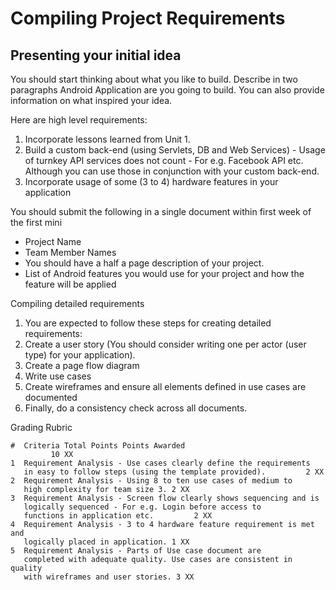 # Compiling Project Requirements

## Presenting your initial idea

You should start thinking about what you like to build. Describe in two paragraphs Android Application are you going to build. You can also provide information on what inspired your idea.

Here are high level requirements:

1. Incorporate lessons learned from Unit 1.
2. Build a custom back-end (using Servlets, DB and Web Services) - Usage of turnkey API services does not count - For e.g. Facebook API etc. Although you can use those in conjunction with your custom back-end.
3. Incorporate usage of some (3 to 4) hardware features in your application

You should submit the following in a single document within first week of the first mini

+ Project Name
+ Team Member Names
+ You should have a half a page description of your project.
+ List of Android features you would use for your project and how the feature will be applied

Compiling detailed requirements

1. You are expected to follow these steps for creating detailed requirements:
2. Create a user story (You should consider writing one per actor (user type) for your application).
3. Create a page flow diagram
4. Write use cases
5. Create wireframes and ensure all elements defined in use cases are documented
6. Finally, do a consistency check across all documents.

Grading Rubric

```
#  Criteria Total Points Points Awarded
         10 XX
1  Requirement Analysis - Use cases clearly define the requirements
   in easy to follow steps (using the template provided).         2 XX
2  Requirement Analysis - Using 8 to ten use cases of medium to
   high complexity for team size 3. 2 XX
3  Requirement Analysis - Screen flow clearly shows sequencing and is
   logically sequenced - For e.g. Login before access to
   functions in application etc.         2 XX
4  Requirement Analysis - 3 to 4 hardware feature requirement is met and
   logically placed in application. 1 XX
5  Requirement Analysis - Parts of Use case document are
   completed with adequate quality. Use cases are consistent in quality
   with wireframes and user stories. 3 XX
```


